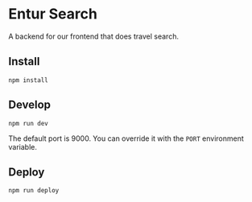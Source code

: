 # Entur Search

A backend for our frontend that does travel search.

## Install

```
npm install
```

## Develop

```
npm run dev
```

The default port is 9000. You can override it with the `PORT` environment variable.


## Deploy

```
npm run deploy
```
